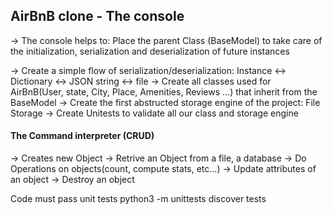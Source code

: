 ## AirBnB clone - The console
-> The console helps to: Place the parent Class (BaseModel) to take care of the initialization, serialization and deserialization of future instances

-> Create a simple flow of serialization/deserialization: Instance <-> Dictionary <-> JSON string <-> file
-> Create all classes used for AirBnB(User, state, City, Place, Amenities, Reviews ...) that inherit from the BaseModel
-> Create the first abstructed storage engine of the project: File Storage
-> Create Unitests to validate all our class and storage engine

#### The Command interpreter (CRUD)
-> Creates new Object
-> Retrive an Object from a file, a database
-> Do Operations on objects(count, compute stats, etc...)
-> Update attributes of an object
-> Destroy an object

Code must pass unit tests
python3 -m unittests discover tests
